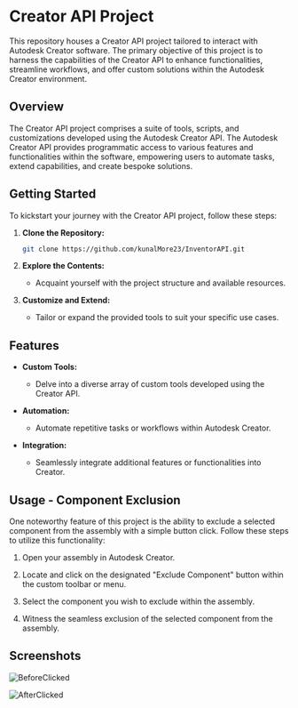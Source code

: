 # Creator API Project

This repository houses a Creator API project tailored to interact with Autodesk Creator software. The primary objective of this project is to harness the capabilities of the Creator API to enhance functionalities, streamline workflows, and offer custom solutions within the Autodesk Creator environment.

## Overview

The Creator API project comprises a suite of tools, scripts, and customizations developed using the Autodesk Creator API. The Autodesk Creator API provides programmatic access to various features and functionalities within the software, empowering users to automate tasks, extend capabilities, and create bespoke solutions.

## Getting Started

To kickstart your journey with the Creator API project, follow these steps:

1. **Clone the Repository:**
    ```bash
    git clone https://github.com/kunalMore23/InventorAPI.git
    ```

2. **Explore the Contents:**
    - Acquaint yourself with the project structure and available resources.

3. **Customize and Extend:**
    - Tailor or expand the provided tools to suit your specific use cases.

## Features

- **Custom Tools:**
    - Delve into a diverse array of custom tools developed using the Creator API.

- **Automation:**
    - Automate repetitive tasks or workflows within Autodesk Creator.

- **Integration:**
    - Seamlessly integrate additional features or functionalities into Creator.

## Usage - Component Exclusion

One noteworthy feature of this project is the ability to exclude a selected component from the assembly with a simple button click. Follow these steps to utilize this functionality:

1. Open your assembly in Autodesk Creator.

2. Locate and click on the designated "Exclude Component" button within the custom toolbar or menu.

3. Select the component you wish to exclude within the assembly.

4. Witness the seamless exclusion of the selected component from the assembly.

## Screenshots
![BeforeClicked](https://github.com/kunalMore23/InventorAPI/assets/149353043/384de7ca-52cf-46eb-9cd1-65e07fffb5ad)

![AfterClicked](https://github.com/kunalMore23/InventorAPI/assets/149353043/774b722a-0b45-427e-b64e-e599f0e6c3ff)
